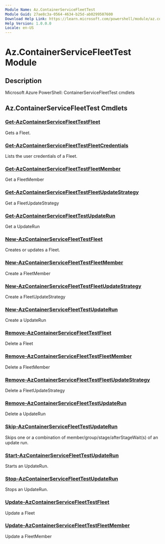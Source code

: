 ```yaml
---
Module Name: Az.ContainerServiceFleetTest
Module Guid: 27ae8c3a-0564-4634-b25d-ab0299507600
Download Help Link: https://learn.microsoft.com/powershell/module/az.containerservicefleettest
Help Version: 1.0.0.0
Locale: en-US
---
```


# Az.ContainerServiceFleetTest Module
## Description
Microsoft Azure PowerShell: ContainerServiceFleetTest cmdlets

## Az.ContainerServiceFleetTest Cmdlets
### [Get-AzContainerServiceFleetTestFleet](Get-AzContainerServiceFleetTestFleet.md)
Gets a Fleet.

### [Get-AzContainerServiceFleetTestFleetCredentials](Get-AzContainerServiceFleetTestFleetCredentials.md)
Lists the user credentials of a Fleet.

### [Get-AzContainerServiceFleetTestFleetMember](Get-AzContainerServiceFleetTestFleetMember.md)
Get a FleetMember

### [Get-AzContainerServiceFleetTestFleetUpdateStrategy](Get-AzContainerServiceFleetTestFleetUpdateStrategy.md)
Get a FleetUpdateStrategy

### [Get-AzContainerServiceFleetTestUpdateRun](Get-AzContainerServiceFleetTestUpdateRun.md)
Get a UpdateRun

### [New-AzContainerServiceFleetTestFleet](New-AzContainerServiceFleetTestFleet.md)
Creates or updates a Fleet.

### [New-AzContainerServiceFleetTestFleetMember](New-AzContainerServiceFleetTestFleetMember.md)
Create a FleetMember

### [New-AzContainerServiceFleetTestFleetUpdateStrategy](New-AzContainerServiceFleetTestFleetUpdateStrategy.md)
Create a FleetUpdateStrategy

### [New-AzContainerServiceFleetTestUpdateRun](New-AzContainerServiceFleetTestUpdateRun.md)
Create a UpdateRun

### [Remove-AzContainerServiceFleetTestFleet](Remove-AzContainerServiceFleetTestFleet.md)
Delete a Fleet

### [Remove-AzContainerServiceFleetTestFleetMember](Remove-AzContainerServiceFleetTestFleetMember.md)
Delete a FleetMember

### [Remove-AzContainerServiceFleetTestFleetUpdateStrategy](Remove-AzContainerServiceFleetTestFleetUpdateStrategy.md)
Delete a FleetUpdateStrategy

### [Remove-AzContainerServiceFleetTestUpdateRun](Remove-AzContainerServiceFleetTestUpdateRun.md)
Delete a UpdateRun

### [Skip-AzContainerServiceFleetTestUpdateRun](Skip-AzContainerServiceFleetTestUpdateRun.md)
Skips one or a combination of member/group/stage/afterStageWait(s) of an update run.

### [Start-AzContainerServiceFleetTestUpdateRun](Start-AzContainerServiceFleetTestUpdateRun.md)
Starts an UpdateRun.

### [Stop-AzContainerServiceFleetTestUpdateRun](Stop-AzContainerServiceFleetTestUpdateRun.md)
Stops an UpdateRun.

### [Update-AzContainerServiceFleetTestFleet](Update-AzContainerServiceFleetTestFleet.md)
Update a Fleet

### [Update-AzContainerServiceFleetTestFleetMember](Update-AzContainerServiceFleetTestFleetMember.md)
Update a FleetMember

